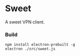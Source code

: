 # Sweet

A sweet VPN client.

### Build

```
npm install electron-prebuilt -g
electron ./src/sweet.js
```
